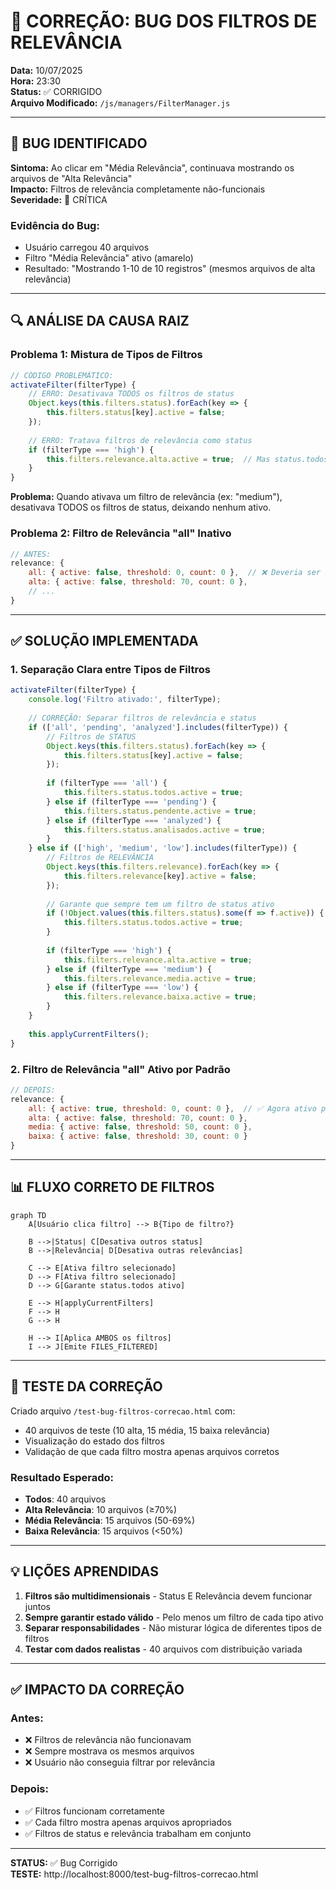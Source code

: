 # 🐛 CORREÇÃO: BUG DOS FILTROS DE RELEVÂNCIA

**Data:** 10/07/2025  
**Hora:** 23:30  
**Status:** ✅ CORRIGIDO  
**Arquivo Modificado:** `/js/managers/FilterManager.js`

---

## 🔴 BUG IDENTIFICADO

**Sintoma:** Ao clicar em "Média Relevância", continuava mostrando os arquivos de "Alta Relevância"  
**Impacto:** Filtros de relevância completamente não-funcionais  
**Severidade:** 🔴 CRÍTICA

### Evidência do Bug:
- Usuário carregou 40 arquivos
- Filtro "Média Relevância" ativo (amarelo)
- Resultado: "Mostrando 1-10 de 10 registros" (mesmos arquivos de alta relevância)

---

## 🔍 ANÁLISE DA CAUSA RAIZ

### Problema 1: Mistura de Tipos de Filtros

```javascript
// CÓDIGO PROBLEMÁTICO:
activateFilter(filterType) {
    // ERRO: Desativava TODOS os filtros de status
    Object.keys(this.filters.status).forEach(key => {
        this.filters.status[key].active = false;
    });
    
    // ERRO: Tratava filtros de relevância como status
    if (filterType === 'high') {
        this.filters.relevance.alta.active = true;  // Mas status.todos ficava false!
    }
}
```

**Problema:** Quando ativava um filtro de relevância (ex: "medium"), desativava TODOS os filtros de status, deixando nenhum ativo.

### Problema 2: Filtro de Relevância "all" Inativo

```javascript
// ANTES:
relevance: {
    all: { active: false, threshold: 0, count: 0 },  // ❌ Deveria ser true
    alta: { active: false, threshold: 70, count: 0 },
    // ...
}
```

---

## ✅ SOLUÇÃO IMPLEMENTADA

### 1. Separação Clara entre Tipos de Filtros

```javascript
activateFilter(filterType) {
    console.log('Filtro ativado:', filterType);
    
    // CORREÇÃO: Separar filtros de relevância e status
    if (['all', 'pending', 'analyzed'].includes(filterType)) {
        // Filtros de STATUS
        Object.keys(this.filters.status).forEach(key => {
            this.filters.status[key].active = false;
        });
        
        if (filterType === 'all') {
            this.filters.status.todos.active = true;
        } else if (filterType === 'pending') {
            this.filters.status.pendente.active = true;
        } else if (filterType === 'analyzed') {
            this.filters.status.analisados.active = true;
        }
    } else if (['high', 'medium', 'low'].includes(filterType)) {
        // Filtros de RELEVÂNCIA
        Object.keys(this.filters.relevance).forEach(key => {
            this.filters.relevance[key].active = false;
        });
        
        // Garante que sempre tem um filtro de status ativo
        if (!Object.values(this.filters.status).some(f => f.active)) {
            this.filters.status.todos.active = true;
        }
        
        if (filterType === 'high') {
            this.filters.relevance.alta.active = true;
        } else if (filterType === 'medium') {
            this.filters.relevance.media.active = true;
        } else if (filterType === 'low') {
            this.filters.relevance.baixa.active = true;
        }
    }
    
    this.applyCurrentFilters();
}
```

### 2. Filtro de Relevância "all" Ativo por Padrão

```javascript
// DEPOIS:
relevance: {
    all: { active: true, threshold: 0, count: 0 },  // ✅ Agora ativo por padrão
    alta: { active: false, threshold: 70, count: 0 },
    media: { active: false, threshold: 50, count: 0 },
    baixa: { active: false, threshold: 30, count: 0 }
}
```

---

## 📊 FLUXO CORRETO DE FILTROS

```mermaid
graph TD
    A[Usuário clica filtro] --> B{Tipo de filtro?}
    
    B -->|Status| C[Desativa outros status]
    B -->|Relevância| D[Desativa outras relevâncias]
    
    C --> E[Ativa filtro selecionado]
    D --> F[Ativa filtro selecionado]
    D --> G[Garante status.todos ativo]
    
    E --> H[applyCurrentFilters]
    F --> H
    G --> H
    
    H --> I[Aplica AMBOS os filtros]
    I --> J[Emite FILES_FILTERED]
```

---

## 🧪 TESTE DA CORREÇÃO

Criado arquivo `/test-bug-filtros-correcao.html` com:
- 40 arquivos de teste (10 alta, 15 média, 15 baixa relevância)
- Visualização do estado dos filtros
- Validação de que cada filtro mostra apenas arquivos corretos

### Resultado Esperado:
- **Todos**: 40 arquivos
- **Alta Relevância**: 10 arquivos (≥70%)
- **Média Relevância**: 15 arquivos (50-69%)
- **Baixa Relevância**: 15 arquivos (<50%)

---

## 💡 LIÇÕES APRENDIDAS

1. **Filtros são multidimensionais** - Status E Relevância devem funcionar juntos
2. **Sempre garantir estado válido** - Pelo menos um filtro de cada tipo ativo
3. **Separar responsabilidades** - Não misturar lógica de diferentes tipos de filtros
4. **Testar com dados realistas** - 40 arquivos com distribuição variada

---

## ✅ IMPACTO DA CORREÇÃO

### Antes:
- ❌ Filtros de relevância não funcionavam
- ❌ Sempre mostrava os mesmos arquivos
- ❌ Usuário não conseguia filtrar por relevância

### Depois:
- ✅ Filtros funcionam corretamente
- ✅ Cada filtro mostra apenas arquivos apropriados
- ✅ Filtros de status e relevância trabalham em conjunto

---

**STATUS:** ✅ Bug Corrigido  
**TESTE:** http://localhost:8000/test-bug-filtros-correcao.html